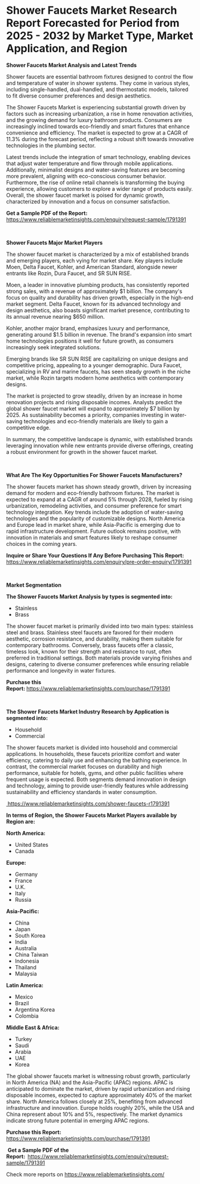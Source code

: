 <p><h1>Shower Faucets Market Research Report Forecasted for Period from 2025 -  2032 by Market Type, Market Application, and Region</h1></p><p><strong>Shower Faucets Market Analysis and Latest Trends</strong></p>
<p><p>Shower faucets are essential bathroom fixtures designed to control the flow and temperature of water in shower systems. They come in various styles, including single-handled, dual-handled, and thermostatic models, tailored to fit diverse consumer preferences and design aesthetics. </p><p>The Shower Faucets Market is experiencing substantial growth driven by factors such as increasing urbanization, a rise in home renovation activities, and the growing demand for luxury bathroom products. Consumers are increasingly inclined towards eco-friendly and smart fixtures that enhance convenience and efficiency. The market is expected to grow at a CAGR of 11.3% during the forecast period, reflecting a robust shift towards innovative technologies in the plumbing sector. </p><p>Latest trends include the integration of smart technology, enabling devices that adjust water temperature and flow through mobile applications. Additionally, minimalist designs and water-saving features are becoming more prevalent, aligning with eco-conscious consumer behavior. Furthermore, the rise of online retail channels is transforming the buying experience, allowing customers to explore a wider range of products easily. Overall, the shower faucet market is poised for dynamic growth, characterized by innovation and a focus on consumer satisfaction.</p></p>
<p><strong>Get a Sample PDF of the Report:&nbsp;</strong> <a href="https://www.reliablemarketinsights.com/enquiry/request-sample/1791391?utm_campaign=3164&utm_medium=2&utm_source=Github&utm_content=ia&utm_term=04042025&utm_id=shower-faucets">https://www.reliablemarketinsights.com/enquiry/request-sample/1791391</a></p>
<p>&nbsp;</p>
<p><strong>Shower Faucets Major Market Players</strong></p>
<p><p>The shower faucet market is characterized by a mix of established brands and emerging players, each vying for market share. Key players include Moen, Delta Faucet, Kohler, and American Standard, alongside newer entrants like Rozin, Dura Faucet, and SR SUN RISE.</p><p>Moen, a leader in innovative plumbing products, has consistently reported strong sales, with a revenue of approximately $1 billion. The company's focus on quality and durability has driven growth, especially in the high-end market segment. Delta Faucet, known for its advanced technology and design aesthetics, also boasts significant market presence, contributing to its annual revenue nearing $650 million. </p><p>Kohler, another major brand, emphasizes luxury and performance, generating around $1.5 billion in revenue. The brand's expansion into smart home technologies positions it well for future growth, as consumers increasingly seek integrated solutions.</p><p>Emerging brands like SR SUN RISE are capitalizing on unique designs and competitive pricing, appealing to a younger demographic. Dura Faucet, specializing in RV and marine faucets, has seen steady growth in the niche market, while Rozin targets modern home aesthetics with contemporary designs.</p><p>The market is projected to grow steadily, driven by an increase in home renovation projects and rising disposable incomes. Analysts predict the global shower faucet market will expand to approximately $7 billion by 2025. As sustainability becomes a priority, companies investing in water-saving technologies and eco-friendly materials are likely to gain a competitive edge.</p><p>In summary, the competitive landscape is dynamic, with established brands leveraging innovation while new entrants provide diverse offerings, creating a robust environment for growth in the shower faucet market.</p></p>
<p>&nbsp;</p>
<p><strong>What Are The Key Opportunities For Shower Faucets Manufacturers?</strong></p>
<p><p>The shower faucets market has shown steady growth, driven by increasing demand for modern and eco-friendly bathroom fixtures. The market is expected to expand at a CAGR of around 5% through 2028, fueled by rising urbanization, remodeling activities, and consumer preference for smart technology integration. Key trends include the adoption of water-saving technologies and the popularity of customizable designs. North America and Europe lead in market share, while Asia-Pacific is emerging due to rapid infrastructure development. Future outlook remains positive, with innovation in materials and smart features likely to reshape consumer choices in the coming years.</p></p>
<p><strong>Inquire or Share Your Questions If Any Before Purchasing This Report:</strong> <a href="https://www.reliablemarketinsights.com/enquiry/pre-order-enquiry/1791391?utm_campaign=3164&utm_medium=2&utm_source=Github&utm_content=ia&utm_term=04042025&utm_id=shower-faucets">https://www.reliablemarketinsights.com/enquiry/pre-order-enquiry/1791391</a></p>
<p>&nbsp;</p>
<p><strong>Market Segmentation</strong></p>
<p><strong>The Shower Faucets Market Analysis by types is segmented into:</strong></p>
<p><ul><li>Stainless</li><li>Brass</li></ul></p>
<p><p>The shower faucet market is primarily divided into two main types: stainless steel and brass. Stainless steel faucets are favored for their modern aesthetic, corrosion resistance, and durability, making them suitable for contemporary bathrooms. Conversely, brass faucets offer a classic, timeless look, known for their strength and resistance to rust, often preferred in traditional settings. Both materials provide varying finishes and designs, catering to diverse consumer preferences while ensuring reliable performance and longevity in water fixtures.</p></p>
<p><strong>Purchase this Report:&nbsp;</strong><a href="https://www.reliablemarketinsights.com/purchase/1791391?utm_campaign=3164&utm_medium=2&utm_source=Github&utm_content=ia&utm_term=04042025&utm_id=shower-faucets">https://www.reliablemarketinsights.com/purchase/1791391</a></p>
<p>&nbsp;</p>
<p><strong>The Shower Faucets Market Industry Research by Application is segmented into:</strong></p>
<p><ul><li>Household</li><li>Commercial</li></ul></p>
<p><p>The shower faucets market is divided into household and commercial applications. In households, these faucets prioritize comfort and water efficiency, catering to daily use and enhancing the bathing experience. In contrast, the commercial market focuses on durability and high performance, suitable for hotels, gyms, and other public facilities where frequent usage is expected. Both segments demand innovation in design and technology, aiming to provide user-friendly features while addressing sustainability and efficiency standards in water consumption.</p></p>
<p><a href="https://www.reliablemarketinsights.com/shower-faucets-r1791391?utm_campaign=3164&utm_medium=2&utm_source=Github&utm_content=ia&utm_term=04042025&utm_id=shower-faucets">&nbsp;https://www.reliablemarketinsights.com/shower-faucets-r1791391</a></p>
<p><strong>In terms of Region, the Shower Faucets Market Players available by Region are:</strong></p>
<p>
    <p> <strong> North America: </strong>
        <ul>
            <li>United States</li>
            <li>Canada</li>
        </ul>
        </p> 
    <p> <strong> Europe: </strong>
        <ul>
            <li>Germany</li>
            <li>France</li>
            <li>U.K.</li>
            <li>Italy</li>
            <li>Russia</li>
        </ul>
        </p> 
    <p> <strong> Asia-Pacific: </strong>
        <ul>
            <li>China</li>
            <li>Japan</li>
            <li>South Korea</li>
            <li>India</li>
            <li>Australia</li>
            <li>China Taiwan</li>
            <li>Indonesia</li>
            <li>Thailand</li>
            <li>Malaysia</li>
        </ul>
        </p> 
    <p> <strong> Latin America: </strong>
        <ul>
            <li>Mexico</li>
            <li>Brazil</li>
            <li>Argentina Korea</li>
            <li>Colombia</li>
        </ul>
        </p> 
    <p> <strong> Middle East & Africa: </strong>
        <ul>
            <li>Turkey</li>
            <li>Saudi</li>
            <li>Arabia</li>
            <li>UAE</li>
            <li>Korea</li>
        </ul>
    </p>
    </p>
<p><p>The global shower faucets market is witnessing robust growth, particularly in North America (NA) and the Asia-Pacific (APAC) regions. APAC is anticipated to dominate the market, driven by rapid urbanization and rising disposable incomes, expected to capture approximately 40% of the market share. North America follows closely at 25%, benefiting from advanced infrastructure and innovation. Europe holds roughly 20%, while the USA and China represent about 10% and 5%, respectively. The market dynamics indicate strong future potential in emerging APAC regions.</p></p>
<p><strong>Purchase this Report: </strong><a href="https://www.reliablemarketinsights.com/purchase/1791391?utm_campaign=3164&utm_medium=2&utm_source=Github&utm_content=ia&utm_term=04042025&utm_id=shower-faucets">https://www.reliablemarketinsights.com/purchase/1791391</a></p>
<p>&nbsp;<strong>Get a Sample PDF of the Report:&nbsp;&nbsp;</strong><a href="https://www.reliablemarketinsights.com/enquiry/request-sample/1791391?utm_campaign=3164&utm_medium=2&utm_source=Github&utm_content=ia&utm_term=04042025&utm_id=shower-faucets">https://www.reliablemarketinsights.com/enquiry/request-sample/1791391</a></p>
<p><strong></strong></p>
<p>Check more reports on <a href="https://www.reliablemarketinsights.com/?utm_campaign=3164&utm_medium=2&utm_source=Github&utm_content=ia&utm_term=04042025&utm_id=shower-faucets">https://www.reliablemarketinsights.com/</a></p>